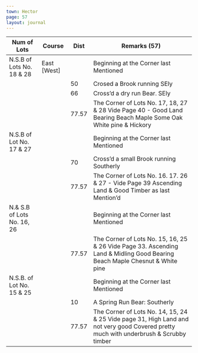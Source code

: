 ```yaml
---
town: Hector
page: 57
layout: journal
---
```


| Num of Lots | Course | Dist | Remarks (57) |
|-|-|-|-|
| N.S.B of Lots No. 18 & 28 | East [West] | | Beginning at the Corner last Mentioned |
| | | 50 | Crosed a Brook running SEly |
| | | 66 | Cross’d a dry run Bear. SEly |
| | | 77.57 | The Corner of Lots No. 17, 18, 27 & 28 Vide Page 40 - Good Land Bearing Beach Maple Some Oak White pine & Hickory |
| N.S.B of Lot No. 17 & 27 | | | Beginning at the Corner last Mentioned |
| | | 70 | Cross’d a small Brook running Southerly |
| | | 77.57 | The Corner of Lots No. 16. 17. 26 & 27 - Vide Page 39 Ascending Land & Good Timber as last Mention’d |
| N.& S.B of Lots No. 16, 26 | | | Beginning at the Corner last Mentioned |
| | | 77.57 | The Corner of Lots No. 15, 16, 25 & 26 Vide Page 33. Ascending Land & Midling Good Bearing Beach Maple Chesnut & White pine |
| N.S.B. of Lot No. 15 & 25 | | | Beginning at the Corner last Mentioned |
| | | 10 | A Spring Run Bear: Southerly |
| | | 77.57 | The Corner of Lots No. 14, 15, 24 & 25 Vide page 31, High Land and not very good Covered pretty much with underbrush & Scrubby timber |
